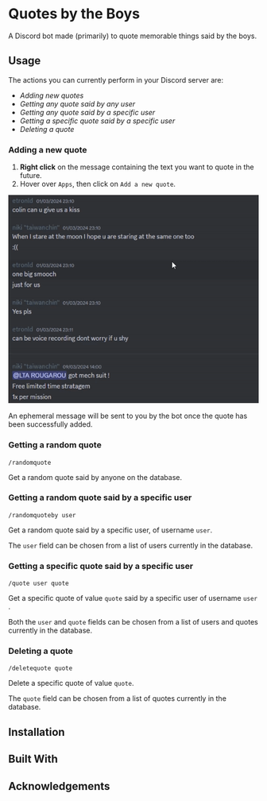 # Quotes by the Boys

A Discord bot made (primarily) to quote memorable things said by the boys.

## Usage

The actions you can currently perform in your Discord server are:

- _Adding new quotes_
- _Getting any quote said by any user_
- _Getting any quote said by a specific user_
- _Getting a specific quote said by a specific user_
- _Deleting a quote_

### Adding a new quote

1. **Right click** on the message containing the text you want to quote in the future.
2. Hover over `Apps`, then click on `Add a new quote`.

![Demonstration of adding a new quote to the database](/qbtbdemogif.gif)

An ephemeral message will be sent to you by the bot once the quote has been successfully added.

### Getting a random quote

```
/randomquote
```

Get a random quote said by anyone on the database.

### Getting a random quote said by a specific user

```
/randomquoteby user
```

Get a random quote said by a specific user, of username `user`.

The `user` field can be chosen from a list of users currently in the database.

### Getting a specific quote said by a specific user

```
/quote user quote
```

Get a specific quote of value `quote` said by a specific user of username `user` .

Both the `user` and `quote` fields can be chosen from a list of users and quotes currently in the database.

### Deleting a quote

```
/deletequote quote
```

Delete a specific quote of value `quote`.

The `quote` field can be chosen from a list of quotes currently in the database.

## Installation

## Built With

## Acknowledgements
